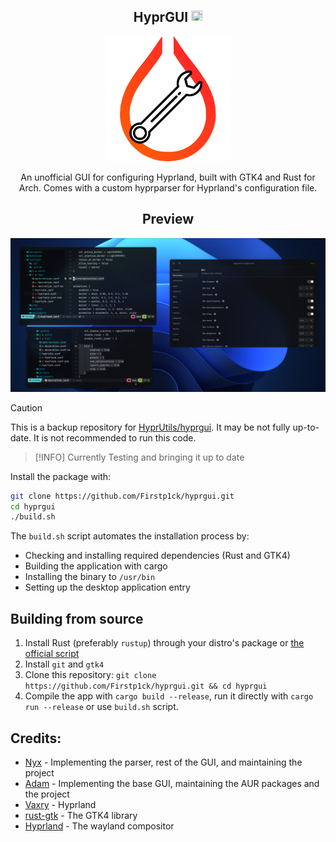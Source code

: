 <div align='center'>

<h2>HyprGUI <img src='https://raw.githubusercontent.com/hyprutils-archive/.github/refs/heads/main/hyprutils_transparent.png'width='18' height='18'></h2>

<img src='hyprgui.png' width='200' height='200'>

An unofficial GUI for configuring Hyprland, built with GTK4 and Rust for Arch.
Comes with a custom hyprparser for Hyprland's configuration file.

## Preview
![Preview](.github/preview.png)

</div>

> [!CAUTION]
> This is a backup repository for [HyprUtils/hyprgui]. 
> It may be not fully up-to-date.
> It is not recommended to run this code.

> [!INFO]
> Currently Testing and bringing it up to date

[HyprUtils/hyprgui]: https://github.com/HyprUtils/hyprgui

Install the package with:
```bash
git clone https://github.com/Firstp1ck/hyprgui.git
cd hyprgui
./build.sh
```

The `build.sh` script automates the installation process by:
- Checking and installing required dependencies (Rust and GTK4)
- Building the application with cargo
- Installing the binary to `/usr/bin`
- Setting up the desktop application entry

## Building from source
1. Install Rust (preferably `rustup`) through your distro's package or [the official script](https://www.rust-lang.org/tools/install)
2. Install `git` and `gtk4`
3. Clone this repository:
`git clone https://github.com/Firstp1ck/hyprgui.git && cd hyprgui`
4. Compile the app with `cargo build --release`, run it directly with `cargo run --release` or use `build.sh` script.

## Credits:
- [Nyx](https://github.com/nnyyxxxx) - Implementing the parser, rest of the GUI, and maintaining the project
- [Adam](https://github.com/adamperkowski) - Implementing the base GUI, maintaining the AUR packages and the project
- [Vaxry](https://github.com/vaxerski) - Hyprland
- [rust-gtk](https://github.com/gtk-rs/gtk4-rs) - The GTK4 library
- [Hyprland](https://github.com/hyprwm/Hyprland) - The wayland compositor